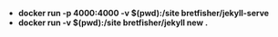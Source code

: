 - **docker run -p 4000:4000 -v $(pwd):/site bretfisher/jekyll-serve**
- **docker run -v $(pwd):/site bretfisher/jekyll new .**